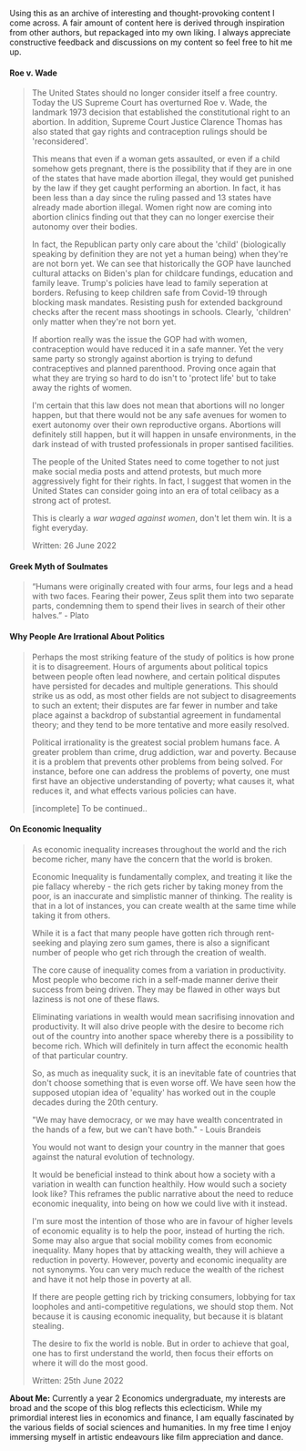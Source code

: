 Using this as an archive of interesting and thought-provoking content I come across. A fair amount of content here is derived through inspiration from other authors, but repackaged into my own liking. I always appreciate constructive feedback and discussions on my content so feel free to hit me up.

#### Roe v. Wade
> The United States should no longer consider itself a free country. Today the US Supreme Court has overturned Roe v. Wade, the landmark 1973 decision that established the constitutional right to an abortion. In addition, Supreme Court Justice Clarence Thomas has also stated that gay rights and contraception rulings should be 'reconsidered'.
>
> This means that even if a woman gets assaulted, or even if a child somehow gets pregnant, there is the possibility that if they are in one of the states that have made abortion illegal, they would get punished by the law if they get caught performing an abortion. In fact, it has been less than a day since the ruling passed and 13 states have already made abortion illegal. Women right now are coming into abortion clinics finding out that they can no longer exercise their autonomy over their bodies.
>
> In fact, the Republican party only care about the 'child' (biologically speaking by definition they are not yet a human being) when they're are not born yet. We can see that historically the GOP have launched cultural attacks on Biden's plan for childcare fundings, education and family leave. Trump's policies have lead to family seperation at borders. Refusing to keep children safe from Covid-19 through blocking mask mandates. Resisting push for extended background checks after the recent mass shootings in schools. Clearly, 'children' only matter when they're not born yet.
>
> If abortion really was the issue the GOP had with women, contraception would have reduced it in a safe manner. Yet the very same party so strongly against abortion is trying to defund contraceptives and planned parenthood. Proving once again that what they are trying so hard to do isn't to 'protect life' but to take away the rights of women.
>
> I'm certain that this law does not mean that abortions will no longer happen, but that there would not be any safe avenues for women to exert autonomy over their own reproductive organs. Abortions will definitely still happen, but it will happen in unsafe environments, in the dark instead of with trusted professionals in proper santised facilities.
>
> The people of the United States need to come together to not just make social media posts and attend protests, but much more aggressively fight for their rights. In fact, I suggest that women in the United States can consider going into an era of total celibacy as a strong act of protest.
>
>This is clearly a *war waged against women*, don't let them win. It is a fight everyday.
>
> Written: 26 June 2022


#### Greek Myth of Soulmates
> “Humans were originally created with four arms, four legs and a head with two faces. Fearing their power, Zeus split them into two separate parts, condemning them to spend their lives in search of their other halves.” - Plato

#### Why People Are Irrational About Politics
> Perhaps the most striking feature of the study of politics is how prone it is to disagreement. Hours of arguments about political topics between people often lead nowhere, and certain political disputes have persisted for decades and multiple generations. This should strike us as odd, as most other fields are not subject to disagreements to such an extent; their disputes are far fewer in number and take place against a backdrop of substantial agreement in fundamental theory; and they tend to be more tentative and more easily resolved. 
> 
> Political irrationality is the greatest social problem humans face. A greater problem than crime, drug addiction, war and poverty. Because it is a problem that prevents other problems from being solved. For instance, before one can address the problems of poverty, one must first have an objective understanding of poverty; what causes it, what reduces it, and what effects various policies can have.
>
> [incomplete] To be continued..


#### On Economic Inequality
> As economic inequality increases throughout the world and the rich become richer, many have the concern that the world is broken.
>
> Economic Inequality is fundamentally complex, and treating it like the pie fallacy whereby - the rich gets richer by taking money from the poor, is an inaccurate and simplistic manner of thinking. The reality is that in a lot of instances, you can create wealth at the same time while taking it from others.
>
> While it is a fact that many people have gotten rich through rent-seeking and playing zero sum games, there is also a significant number of people who get rich through the creation of wealth.
>
> The core cause of inequality comes from a variation in productivity. Most people who become rich in a self-made manner derive their success from being driven. They may be flawed in other ways but laziness is not one of these flaws.
>
> Eliminating variations in wealth would mean sacrifising innovation and productivity. It will also drive people with the desire to become rich out of the country into another space whereby there is a possibility to become rich. Which will definitely in turn affect the economic health of that particular country.
>
> So, as much as inequality suck, it is an inevitable fate of countries that don't choose something that is even worse off. We have seen how the supposed utopian idea of 'equality' has worked out in the couple decades during the 20th century.
>
> "We may have democracy, or we may have wealth concentrated in the hands of a few, but we can't have both." - Louis Brandeis
>
> You would not want to design your country in the manner that goes against the natural evolution of technology.
>
> It would be beneficial instead to think about how a society with a variation in wealth can function healthily. How would such a society look like? This reframes the public narrative about the need to reduce economic inequality, into being on how we could live with it instead.
>
> I'm sure most the intention of those who are in favour of higher levels of economic equality is to help the poor, instead of hurting the rich. Some may also argue that social mobility comes from economic inequality. Many hopes that by attacking wealth, they will achieve a reduction in poverty. However, poverty and economic inequality are not synonyms. You can very much reduce the wealth of the richest and have it not help those in poverty at all.
>
> If there are people getting rich by tricking consumers, lobbying for tax loopholes and anti-competitive regulations, we should stop them. Not because it is causing economic inequality, but because it is blatant stealing.
>
> The desire to fix the world is noble. But in order to achieve that goal, one has to first understand the world, then focus their efforts on where it will do the most good.
>
> Written: 25th June 2022

**About Me:** Currently a year 2 Economics undergraduate, my interests are broad and the scope of this blog reflects this eclecticism. While my primordial interest lies in economics and finance, I am equally fascinated by the various fields of social sciences and humanities. In my free time I enjoy immersing myself in artistic endeavours like film appreciation and dance.
